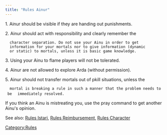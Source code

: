 ```yaml
---
title: "Rules Ainur"
---
```


1\. Ainur should be visible if they are handing out punishments.

2\. Ainur should act with responsibility and clearly remember the

`  character separation. Do not use your Ainu in order to get`
`  information for your mortals nor to give information (dynamic`
`  or static) to mortals, unless it is basic game knowledge.`

3\. Using your Ainu to flame players will not be tolerated.

4\. Ainur are not allowed to explore Arda (without permission).

5\. Ainur should not transfer mortals out of pkill situations, unless
the

`  mortal is breaking a rule in such a manner that the problem needs to be`
`  immediately resolved.`

If you think an Ainu is mistreating you, use the pray command to get
another Ainu's opinion.

See also: [Rules Istari](Rules_Istari "wikilink"), [Rules
Reimbursement](Rules_Reimbursement "wikilink"), [Rules
Character](Rules_Character "wikilink")

[Category:Rules](Category:Rules "wikilink")